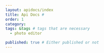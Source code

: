 ```yaml
---
layout: apidocs/index
title: Api Docs #  
order: 1
category: 
tags: &tags # tags that are necessary
  - photo editor 

published: true # Either published or not 
---
```

